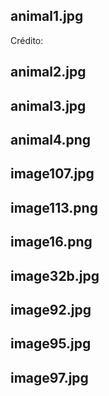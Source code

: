 animal1.jpg
----------

Crédito:

animal2.jpg
----------

animal3.jpg
----------

animal4.png
----------

image107.jpg
----------

image113.png
----------

image16.png
----------

image32b.jpg
----------

image92.jpg
----------

image95.jpg
----------

image97.jpg
----------
